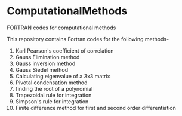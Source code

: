 # ComputationalMethods
FORTRAN codes for computational methods

This repository contains Fortran codes for the following methods-
1) Karl Pearson's coefficient of correlation
2) Gauss Elimination method
3) Gauss inversion method
4) Gauss Siedel method
5) Calculating eigenvalue of a 3x3 matrix
6) Pivotal condensation method
7) finding the root of a polynomial
8) Trapezoidal rule for integration
9) Simpson's rule for integration
10) Finite difference method for first and second order differentiation
